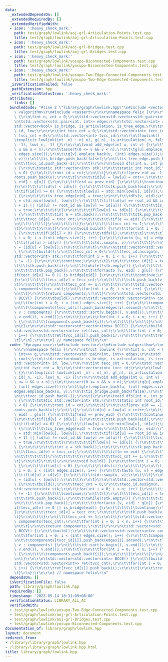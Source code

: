```yaml
---
data:
  _extendedDependsOn: []
  _extendedRequiredBy: []
  _extendedVerifiedWith:
  - icon: ':heavy_check_mark:'
    path: test/graph/lowlink/aoj-grl-Articulation-Points.test.cpp
    title: test/graph/lowlink/aoj-grl-Articulation-Points.test.cpp
  - icon: ':heavy_check_mark:'
    path: test/graph/lowlink/aoj-grl-Bridges.test.cpp
    title: test/graph/lowlink/aoj-grl-Bridges.test.cpp
  - icon: ':heavy_check_mark:'
    path: test/graph/lowlink/yosupo-Biconnected-Components.test.cpp
    title: test/graph/lowlink/yosupo-Biconnected-Components.test.cpp
  - icon: ':heavy_check_mark:'
    path: test/graph/lowlink/yosupo-Two-Edge-Connected-Components.test.cpp
    title: test/graph/lowlink/yosupo-Two-Edge-Connected-Components.test.cpp
  _isVerificationFailed: false
  _pathExtension: hpp
  _verificationStatusIcon: ':heavy_check_mark:'
  attributes:
    links: []
  bundledCode: "#line 2 \"library/graph/lowlink.hpp\"\n#include <vector>\r\n#include\
    \ <algorithm>\r\n#include <cassert>\r\n\r\nnamespace felix {\r\n\r\nstruct lowlink\
    \ {\r\n\tint n, cnt = 0;\r\n\tstd::vector<std::vector<std::pair<int, int>>> g;\r\
    \n\tstd::vector<std::pair<int, int>> edges;\r\n\tstd::vector<int> roots;\r\n\t\
    std::vector<bool> is_bridge, is_articulation, is_tree_edge;\r\n\tstd::vector<int>\
    \ id, low;\r\n\r\n\tint tecc_cnt = 0;\r\n\tstd::vector<int> tecc_id;\r\n\tint\
    \ tvcc_cnt = 0;\r\n\tstd::vector<int> tvcc_id;\r\n\r\n\tlowlink() : n(0) {}\r\n\
    \texplicit lowlink(int _n) : n(_n), g(_n), is_articulation(_n, false), id(_n,\
    \ -1), low(_n, -1) {}\r\n\r\n\tvoid add_edge(int u, int v) {\r\n\t\tassert(0 <=\
    \ u && u < n);\r\n\t\tassert(0 <= v && v < n);\r\n\t\tg[u].emplace_back(v, (int)\
    \ edges.size());\r\n\t\tg[v].emplace_back(u, (int) edges.size());\r\n\t\tedges.emplace_back(u,\
    \ v);\r\n\t\tis_bridge.push_back(false);\r\n\t\tis_tree_edge.push_back(false);\r\
    \n\t\ttvcc_id.push_back(-1);\r\n\t}\r\n\r\n\tvoid dfs(int u, int prev_eid = -1)\
    \ {\r\n\t\tstatic std::vector<int> stk;\r\n\t\tstatic int root_id;\r\n\t\tif(prev_eid\
    \ < 0) {\r\n\t\t\troot_id = cnt;\r\n\t\t}\r\n\t\tif(prev_eid == -1) {\r\n\t\t\t\
    roots.push_back(u);\r\n\t\t}\r\n\t\tid[u] = low[u] = cnt++;\r\n\t\tfor(auto [v,\
    \ eid] : g[u]) {\r\n\t\t\tif(eid == prev_eid) {\r\n\t\t\t\tcontinue;\r\n\t\t\t\
    }\r\n\t\t\tif(id[v] < id[u]) {\r\n\t\t\t\tstk.push_back(eid);\r\n\t\t\t}\r\n\t\
    \t\tif(id[v] >= 0) {\r\n\t\t\t\tlow[u] = std::min(low[u], id[v]);\r\n\t\t\t} else\
    \ {\r\n\t\t\t\tis_tree_edge[eid] = true;\r\n\t\t\t\tdfs(v, eid);\r\n\t\t\t\tlow[u]\
    \ = std::min(low[u], low[v]);\r\n\t\t\t\tif((id[u] == root_id && id[v] != root_id\
    \ + 1) || (id[u] != root_id && low[v] >= id[u])) {\r\n\t\t\t\t\tis_articulation[u]\
    \ = true;\r\n\t\t\t\t}\r\n\t\t\t\tif(low[v] >= id[u]) {\r\n\t\t\t\t\twhile(true)\
    \ {\r\n\t\t\t\t\t\tint e = stk.back();\r\n\t\t\t\t\t\tstk.pop_back();\r\n\t\t\t\
    \t\t\ttvcc_id[e] = tvcc_cnt;\r\n\t\t\t\t\t\tif(e == eid) {\r\n\t\t\t\t\t\t\tbreak;\r\
    \n\t\t\t\t\t\t}\r\n\t\t\t\t\t}\r\n\t\t\t\t\ttvcc_cnt += 1;\r\n\t\t\t\t}\r\n\t\t\
    \t}\r\n\t\t}\r\n\t}\r\n\r\n\tvoid build() {\r\n\t\tfor(int i = 0; i < n; i++)\
    \ {\r\n\t\t\tif(id[i] < 0) {\r\n\t\t\t\tdfs(i);\r\n\t\t\t}\r\n\t\t}\r\n\t\tfor(int\
    \ i = 0; i < (int) edges.size(); i++) {\r\n\t\t\tauto [u, v] = edges[i];\r\n\t\
    \t\tif(id[u] > id[v]) {\r\n\t\t\t\tstd::swap(u, v);\r\n\t\t\t}\r\n\t\t\tis_bridge[i]\
    \ = (id[u] < low[v]);\r\n\t\t}\r\n\t}\r\n\r\n\tstd::vector<std::vector<int>> TECC()\
    \ {\r\n\t\tbuild();\r\n\t\ttecc_cnt = 0;\r\n\t\ttecc_id.assign(n, -1);\r\n\t\t\
    std::vector<int> stk;\r\n\t\tfor(int i = 0; i < n; i++) {\r\n\t\t\tif(tecc_id[i]\
    \ != -1) {\r\n\t\t\t\tcontinue;\r\n\t\t\t}\r\n\t\t\ttecc_id[i] = tecc_cnt;\r\n\
    \t\t\tstk.push_back(i);\r\n\t\t\twhile(!stk.empty()) {\r\n\t\t\t\tint u = stk.back();\r\
    \n\t\t\t\tstk.pop_back();\r\n\t\t\t\tfor(auto [v, eid] : g[u]) {\r\n\t\t\t\t\t\
    if(tecc_id[v] >= 0 || is_bridge[eid]) {\r\n\t\t\t\t\t\tcontinue;\r\n\t\t\t\t\t\
    }\r\n\t\t\t\t\ttecc_id[v] = tecc_cnt;\r\n\t\t\t\t\tstk.push_back(v);\r\n\t\t\t\
    \t}\r\n\t\t\t}\r\n\t\t\ttecc_cnt += 1;\r\n\t\t}\r\n\t\tstd::vector<std::vector<int>>\
    \ components(tecc_cnt);\r\n\t\tfor(int i = 0; i < n; i++) {\r\n\t\t\tcomponents[tecc_id[i]].push_back(i);\r\
    \n\t\t}\r\n\t\treturn components;\r\n\t}\r\n\r\n\tstd::vector<std::vector<int>>\
    \ BCCV() {\r\n\t\tbuild();\r\n\t\tstd::vector<std::vector<int>> components(tvcc_cnt);\r\
    \n\t\tfor(int i = 0; i < (int) edges.size(); i++) {\r\n\t\t\tcomponents[tvcc_id[i]].push_back(edges[i].first);\r\
    \n\t\t\tcomponents[tvcc_id[i]].push_back(edges[i].second);\r\n\t\t}\r\n\t\tfor(auto&\
    \ v : components) {\r\n\t\t\tstd::sort(v.begin(), v.end());\r\n\t\t\tv.erase(std::unique(v.begin(),\
    \ v.end()), v.end());\r\n\t\t}\r\n\t\tfor(int i = 0; i < n; i++) {\r\n\t\t\tif(g[i].empty())\
    \ {\r\n\t\t\t\tcomponents.push_back({i});\r\n\t\t\t}\r\n\t\t}\r\n\t\treturn components;\r\
    \n\t}\r\n\r\n\tstd::vector<std::vector<int>> BCCE() {\r\n\t\tbuild();\r\n\t\t\
    std::vector<std::vector<int>> ret(tvcc_cnt);\r\n\t\tfor(int i = 0; i < (int) edges.size();\
    \ i++) {\r\n\t\t\tret[tvcc_id[i]].push_back(i);\r\n\t\t}\r\n\t\treturn ret;\r\n\
    \t}\r\n};\r\n\r\n} // namespace felix\r\n"
  code: "#pragma once\r\n#include <vector>\r\n#include <algorithm>\r\n#include <cassert>\r\
    \n\r\nnamespace felix {\r\n\r\nstruct lowlink {\r\n\tint n, cnt = 0;\r\n\tstd::vector<std::vector<std::pair<int,\
    \ int>>> g;\r\n\tstd::vector<std::pair<int, int>> edges;\r\n\tstd::vector<int>\
    \ roots;\r\n\tstd::vector<bool> is_bridge, is_articulation, is_tree_edge;\r\n\t\
    std::vector<int> id, low;\r\n\r\n\tint tecc_cnt = 0;\r\n\tstd::vector<int> tecc_id;\r\
    \n\tint tvcc_cnt = 0;\r\n\tstd::vector<int> tvcc_id;\r\n\r\n\tlowlink() : n(0)\
    \ {}\r\n\texplicit lowlink(int _n) : n(_n), g(_n), is_articulation(_n, false),\
    \ id(_n, -1), low(_n, -1) {}\r\n\r\n\tvoid add_edge(int u, int v) {\r\n\t\tassert(0\
    \ <= u && u < n);\r\n\t\tassert(0 <= v && v < n);\r\n\t\tg[u].emplace_back(v,\
    \ (int) edges.size());\r\n\t\tg[v].emplace_back(u, (int) edges.size());\r\n\t\t\
    edges.emplace_back(u, v);\r\n\t\tis_bridge.push_back(false);\r\n\t\tis_tree_edge.push_back(false);\r\
    \n\t\ttvcc_id.push_back(-1);\r\n\t}\r\n\r\n\tvoid dfs(int u, int prev_eid = -1)\
    \ {\r\n\t\tstatic std::vector<int> stk;\r\n\t\tstatic int root_id;\r\n\t\tif(prev_eid\
    \ < 0) {\r\n\t\t\troot_id = cnt;\r\n\t\t}\r\n\t\tif(prev_eid == -1) {\r\n\t\t\t\
    roots.push_back(u);\r\n\t\t}\r\n\t\tid[u] = low[u] = cnt++;\r\n\t\tfor(auto [v,\
    \ eid] : g[u]) {\r\n\t\t\tif(eid == prev_eid) {\r\n\t\t\t\tcontinue;\r\n\t\t\t\
    }\r\n\t\t\tif(id[v] < id[u]) {\r\n\t\t\t\tstk.push_back(eid);\r\n\t\t\t}\r\n\t\
    \t\tif(id[v] >= 0) {\r\n\t\t\t\tlow[u] = std::min(low[u], id[v]);\r\n\t\t\t} else\
    \ {\r\n\t\t\t\tis_tree_edge[eid] = true;\r\n\t\t\t\tdfs(v, eid);\r\n\t\t\t\tlow[u]\
    \ = std::min(low[u], low[v]);\r\n\t\t\t\tif((id[u] == root_id && id[v] != root_id\
    \ + 1) || (id[u] != root_id && low[v] >= id[u])) {\r\n\t\t\t\t\tis_articulation[u]\
    \ = true;\r\n\t\t\t\t}\r\n\t\t\t\tif(low[v] >= id[u]) {\r\n\t\t\t\t\twhile(true)\
    \ {\r\n\t\t\t\t\t\tint e = stk.back();\r\n\t\t\t\t\t\tstk.pop_back();\r\n\t\t\t\
    \t\t\ttvcc_id[e] = tvcc_cnt;\r\n\t\t\t\t\t\tif(e == eid) {\r\n\t\t\t\t\t\t\tbreak;\r\
    \n\t\t\t\t\t\t}\r\n\t\t\t\t\t}\r\n\t\t\t\t\ttvcc_cnt += 1;\r\n\t\t\t\t}\r\n\t\t\
    \t}\r\n\t\t}\r\n\t}\r\n\r\n\tvoid build() {\r\n\t\tfor(int i = 0; i < n; i++)\
    \ {\r\n\t\t\tif(id[i] < 0) {\r\n\t\t\t\tdfs(i);\r\n\t\t\t}\r\n\t\t}\r\n\t\tfor(int\
    \ i = 0; i < (int) edges.size(); i++) {\r\n\t\t\tauto [u, v] = edges[i];\r\n\t\
    \t\tif(id[u] > id[v]) {\r\n\t\t\t\tstd::swap(u, v);\r\n\t\t\t}\r\n\t\t\tis_bridge[i]\
    \ = (id[u] < low[v]);\r\n\t\t}\r\n\t}\r\n\r\n\tstd::vector<std::vector<int>> TECC()\
    \ {\r\n\t\tbuild();\r\n\t\ttecc_cnt = 0;\r\n\t\ttecc_id.assign(n, -1);\r\n\t\t\
    std::vector<int> stk;\r\n\t\tfor(int i = 0; i < n; i++) {\r\n\t\t\tif(tecc_id[i]\
    \ != -1) {\r\n\t\t\t\tcontinue;\r\n\t\t\t}\r\n\t\t\ttecc_id[i] = tecc_cnt;\r\n\
    \t\t\tstk.push_back(i);\r\n\t\t\twhile(!stk.empty()) {\r\n\t\t\t\tint u = stk.back();\r\
    \n\t\t\t\tstk.pop_back();\r\n\t\t\t\tfor(auto [v, eid] : g[u]) {\r\n\t\t\t\t\t\
    if(tecc_id[v] >= 0 || is_bridge[eid]) {\r\n\t\t\t\t\t\tcontinue;\r\n\t\t\t\t\t\
    }\r\n\t\t\t\t\ttecc_id[v] = tecc_cnt;\r\n\t\t\t\t\tstk.push_back(v);\r\n\t\t\t\
    \t}\r\n\t\t\t}\r\n\t\t\ttecc_cnt += 1;\r\n\t\t}\r\n\t\tstd::vector<std::vector<int>>\
    \ components(tecc_cnt);\r\n\t\tfor(int i = 0; i < n; i++) {\r\n\t\t\tcomponents[tecc_id[i]].push_back(i);\r\
    \n\t\t}\r\n\t\treturn components;\r\n\t}\r\n\r\n\tstd::vector<std::vector<int>>\
    \ BCCV() {\r\n\t\tbuild();\r\n\t\tstd::vector<std::vector<int>> components(tvcc_cnt);\r\
    \n\t\tfor(int i = 0; i < (int) edges.size(); i++) {\r\n\t\t\tcomponents[tvcc_id[i]].push_back(edges[i].first);\r\
    \n\t\t\tcomponents[tvcc_id[i]].push_back(edges[i].second);\r\n\t\t}\r\n\t\tfor(auto&\
    \ v : components) {\r\n\t\t\tstd::sort(v.begin(), v.end());\r\n\t\t\tv.erase(std::unique(v.begin(),\
    \ v.end()), v.end());\r\n\t\t}\r\n\t\tfor(int i = 0; i < n; i++) {\r\n\t\t\tif(g[i].empty())\
    \ {\r\n\t\t\t\tcomponents.push_back({i});\r\n\t\t\t}\r\n\t\t}\r\n\t\treturn components;\r\
    \n\t}\r\n\r\n\tstd::vector<std::vector<int>> BCCE() {\r\n\t\tbuild();\r\n\t\t\
    std::vector<std::vector<int>> ret(tvcc_cnt);\r\n\t\tfor(int i = 0; i < (int) edges.size();\
    \ i++) {\r\n\t\t\tret[tvcc_id[i]].push_back(i);\r\n\t\t}\r\n\t\treturn ret;\r\n\
    \t}\r\n};\r\n\r\n} // namespace felix\r\n"
  dependsOn: []
  isVerificationFile: false
  path: library/graph/lowlink.hpp
  requiredBy: []
  timestamp: '2023-05-14 18:31:09+08:00'
  verificationStatus: LIBRARY_ALL_AC
  verifiedWith:
  - test/graph/lowlink/yosupo-Two-Edge-Connected-Components.test.cpp
  - test/graph/lowlink/aoj-grl-Articulation-Points.test.cpp
  - test/graph/lowlink/aoj-grl-Bridges.test.cpp
  - test/graph/lowlink/yosupo-Biconnected-Components.test.cpp
documentation_of: library/graph/lowlink.hpp
layout: document
redirect_from:
- /library/library/graph/lowlink.hpp
- /library/library/graph/lowlink.hpp.html
title: library/graph/lowlink.hpp
---
```

